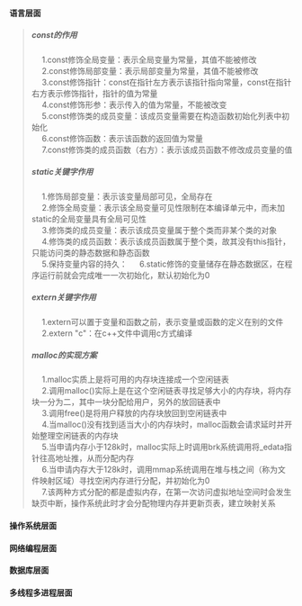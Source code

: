 #### 语言层面  
> ##### const的作用  
> &emsp; 1.const修饰全局变量：表示全局变量为常量，其值不能被修改  
> &emsp; 2.const修饰局部变量：表示局部变量为常量，其值不能被修改  
> &emsp; 3.const修饰指针：const在指针左方表示该指针指向常量，const在指针右方表示修饰指针，指针的值为常量  
> &emsp; 4.const修饰形参：表示传入的值为常量，不能被改变  
> &emsp; 5.const修饰类的成员变量：该成员变量需要在构造函数初始化列表中初始化  
> &emsp; 6.const修饰函数：表示该函数的返回值为常量  
> &emsp; 7.const修饰类的成员函数（右方）：表示该成员函数不修改成员变量的值  
>
> ##### static关键字作用
> &emsp; 1.修饰局部变量：表示该变量局部可见，全局存在  
> &emsp; 2.修饰全局变量：表示该全局变量可见性限制在本编译单元中，而未加static的全局变量具有全局可见性  
> &emsp; 3.修饰类的成员变量：表示该成员变量属于整个类而非某个类的对象  
> &emsp; 4.修饰类的成员函数：表示该成员函数属于整个类，故其没有this指针，只能访问类的静态数据和静态函数  
> &emsp; 5.保持变量内容的持久：
> &emsp; 6.static修饰的变量储存在静态数据区，在程序运行前就会完成唯一一次初始化，默认初始化为0  
>
> ##### extern关键字作用  
> &emsp; 1.extern可以置于变量和函数之前，表示变量或函数的定义在别的文件  
> &emsp; 2.extern "c"：在c++文件中调用c方式编译   
> ##### malloc的实现方案  
> &emsp; 1.malloc实质上是将可用的内存块连接成一个空闲链表  
> &emsp; 2.调用malloc()实际上是在这个空闲链表寻找足够大小的内存块，将内存块一分为二，其中一块分配给用户，另外的放回链表中  
> &emsp; 3.调用free()是将用户释放的内存块放回到空闲链表中  
> &emsp; 4.当malloc()没有找到适当大小的内存块时，malloc函数会请求延时并开始整理空闲链表的内存块  
> &emsp; 5.当申请内存小于128k时，malloc实际上时调用brk系统调用将_edata指针往高地址推，从而分配内存  
> &emsp; 6.当申请内存大于128k时，调用mmap系统调用在堆与栈之间（称为文件映射区域）寻找空闲内存进行分配，并初始化为0  
> &emsp; 7.该两种方式分配的都是虚拟内存，在第一次访问虚拟地址空间时会发生缺页中断，操作系统此时才会分配物理内存并更新页表，建立映射关系  

#### 操作系统层面

#### 网络编程层面

#### 数据库层面

#### 多线程多进程层面
